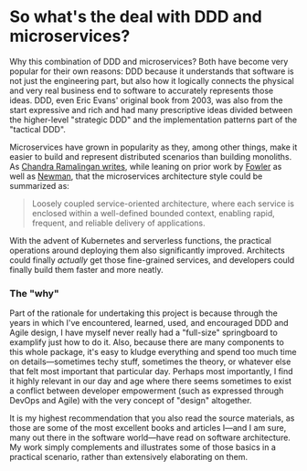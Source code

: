 # So what's the deal with DDD and microservices?

Why this combination of DDD and microservices? Both have become very popular for their own reasons: DDD because it understands that software is not just the engineering part, but also how it logically connects the physical and very real business end to software to accurately represents those ideas. DDD, even Eric Evans' original book from 2003, was also from the start expressive and rich and had many prescriptive ideas divided between the higher-level "strategic DDD" and the implementation patterns part of the "tactical DDD".

Microservices have grown in popularity as they, among other things, make it easier to build and represent distributed scenarios than building monoliths. As [Chandra Ramalingan writes](https://medium.com/walmartglobaltech/building-domain-driven-microservices-af688aa1b1b8), while leaning on prior work by [Fowler](https://martinfowler.com/articles/microservices.html) as well as [Newman](https://samnewman.io/books/building\_microservices\_2nd\_edition/), that the microservices architecture style could be summarized as:

> Loosely coupled service-oriented architecture, where each service is enclosed within a well-defined bounded context, enabling rapid, frequent, and reliable delivery of applications.

With the advent of Kubernetes and serverless functions, the practical operations around deploying them also significantly improved. Architects could finally _actually_ get those fine-grained services, and developers could finally build them faster and more neatly.&#x20;

### The "why"

Part of the rationale for undertaking this project is because through the years in which I've encountered, learned, used, and encouraged DDD and Agile design, I have myself never really had a "full-size" springboard to examplify just how to do it. Also, because there are many components to this whole package, it's easy to kludge everything and spend too much time on details—sometimes techy stuff, sometimes the theory, or whatever else that felt most important that particular day. Perhaps most importantly, I find it highly relevant in our day and age where there seems sometimes to exist a conflict between developer empowerment (such as expressed through DevOps and Agile) with the very concept of "design" altogether.

It is my highest recommendation that you also read the source materials, as those are some of the most excellent books and articles I—and I am sure, many out there in the software world—have read on software architecture. My work simply complements and illustrates some of those basics in a practical scenario, rather than extensively elaborating on them.
